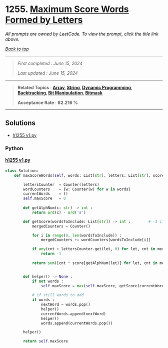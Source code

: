 # 1255. [Maximum Score Words Formed by Letters](<https://leetcode.com/problems/maximum-score-words-formed-by-letters>)

*All prompts are owned by LeetCode. To view the prompt, click the title link above.*

*[Back to top](<../README.md>)*

------

> *First completed : June 15, 2024*
>
> *Last updated : June 15, 2024*


------

> **Related Topics** : **[Array](<by_topic/Array.md>), [String](<by_topic/String.md>), [Dynamic Programming](<by_topic/Dynamic Programming.md>), [Backtracking](<by_topic/Backtracking.md>), [Bit Manipulation](<by_topic/Bit Manipulation.md>), [Bitmask](<by_topic/Bitmask.md>)**
>
> **Acceptance Rate** : **82.216 %**


------

## Solutions

- [h1255 v1.py](<../my-submissions/h1255 v1.py>)
### Python
#### [h1255 v1.py](<../my-submissions/h1255 v1.py>)
```Python
class Solution:
    def maxScoreWords(self, words: List[str], letters: List[str], score: List[int]) -> int:

        lettersCounter  = Counter(letters)
        wordCounters    = {w: Counter(w) for w in words}
        currentWords    = []
        self.maxScore   = 0
        
        def getAlphNum(c: str) -> int :
            return ord(c) - ord('a')

        def getScore(wordsToInclude: List[str]) -> int :        # -1 if invalid
            mergedCounters = Counter()

            for i in range(0, len(wordsToInclude)) :
                mergedCounters += wordCounters[wordsToInclude[i]]

            if any(cnt > lettersCounter.get(let, 0) for let, cnt in mergedCounters.items()) :
                return -1
            
            return sum([cnt * score[getAlphNum(let)] for let, cnt in mergedCounters.items()])


        def helper() -> None :
            if not words :
                self.maxScore = max(self.maxScore, getScore(currentWords))
            
            # if still words to add
            if words :
                nextWord = words.pop()
                helper()
                currentWords.append(nextWord)
                helper()
                words.append(currentWords.pop())

        helper()

        return self.maxScore

```

